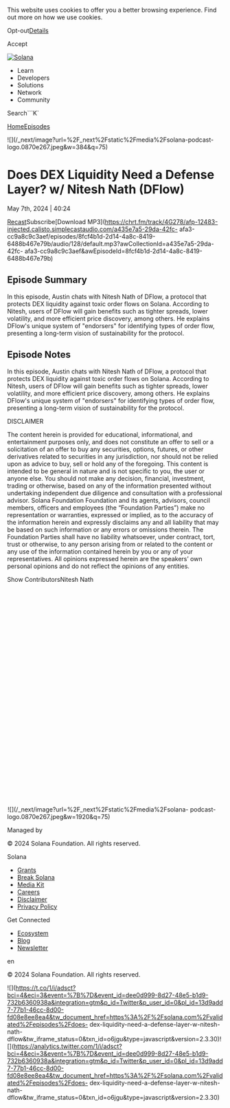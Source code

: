 This website uses cookies to offer you a better browsing experience. Find out
more on how we use cookies.

Opt-out[Details](/privacy-policy#collection-of-information)

Accept

[![Solana](/_next/static/media/logotype.e4df684f.svg)](/)

  * Learn
  * Developers
  * Solutions
  * Network
  * Community

Search```K`

[Home](/validated)[Episodes](/validated/episodes)

[](https://feeds.simplecast.com/W1NI2v3Z)[](/twitter)

![](/_next/image?url=%2F_next%2Fstatic%2Fmedia%2Fsolana-podcast-
logo.0870e267.jpeg&w=384&q=75)

# Does DEX Liquidity Need a Defense Layer? w/ Nitesh Nath (DFlow)

May 7th, 2024 | 40:24

[Recast](https://recast.simplecast.com/8fcf4b1d-2d14-4a8c-8419-6488b467e79b)Subscribe[Download
MP3](https://chrt.fm/track/4G278/afp-12483-injected.calisto.simplecastaudio.com/a435e7a5-29da-42fc-
afa3-cc9a8c9c3aef/episodes/8fcf4b1d-2d14-4a8c-8419-6488b467e79b/audio/128/default.mp3?awCollectionId=a435e7a5-29da-42fc-
afa3-cc9a8c9c3aef&awEpisodeId=8fcf4b1d-2d14-4a8c-8419-6488b467e79b)

## Episode Summary

In this episode, Austin chats with Nitesh Nath of DFlow, a protocol that
protects DEX liquidity against toxic order flows on Solana. According to
Nitesh, users of DFlow will gain benefits such as tighter spreads, lower
volatility, and more efficient price discovery, among others. He explains
DFlow's unique system of "endorsers" for identifying types of order flow,
presenting a long-term vision of sustainability for the protocol.

## Episode Notes

In this episode, Austin chats with Nitesh Nath of DFlow, a protocol that
protects DEX liquidity against toxic order flows on Solana. According to
Nitesh, users of DFlow will gain benefits such as tighter spreads, lower
volatility, and more efficient price discovery, among others. He explains
DFlow's unique system of "endorsers" for identifying types of order flow,
presenting a long-term vision of sustainability for the protocol.

DISCLAIMER

The content herein is provided for educational, informational, and
entertainment purposes only, and does not constitute an offer to sell or a
solicitation of an offer to buy any securities, options, futures, or other
derivatives related to securities in any jurisdiction, nor should not be
relied upon as advice to buy, sell or hold any of the foregoing. This content
is intended to be general in nature and is not specific to you, the user or
anyone else. You should not make any decision, financial, investment, trading
or otherwise, based on any of the information presented without undertaking
independent due diligence and consultation with a professional advisor. Solana
Foundation Foundation and its agents, advisors, council members, officers and
employees (the “Foundation Parties”) make no representation or warranties,
expressed or implied, as to the accuracy of the information herein and
expressly disclaims any and all liability that may be based on such
information or any errors or omissions therein. The Foundation Parties shall
have no liability whatsoever, under contract, tort, trust or otherwise, to any
person arising from or related to the content or any use of the information
contained herein by you or any of your representatives. All opinions expressed
herein are the speakers’ own personal opinions and do not reflect the opinions
of any entities.

Show ContributorsNitesh Nath

![](data:image/svg+xml,%3csvg%20xmlns=%27http://www.w3.org/2000/svg%27%20version=%271.1%27%20width=%27640%27%20height=%27640%27/%3e)![](data:image/gif;base64,R0lGODlhAQABAIAAAAAAAP///yH5BAEAAAAALAAAAAABAAEAAAIBRAA7)![](/_next/image?url=%2F_next%2Fstatic%2Fmedia%2Fsolana-
podcast-logo.0870e267.jpeg&w=1920&q=75)

Managed by

[](/)

[](/youtube)[](/twitter)[](/discord)[](/reddit)[](/github)[](/telegram)

© 2024 Solana Foundation. All rights reserved.

Solana

  * [Grants](https://solana.org/grants)
  * [Break Solana](https://break.solana.com/)
  * [Media Kit](/branding)
  * [Careers](https://jobs.solana.com/)
  * [Disclaimer](/tos)
  * [Privacy Policy](/privacy-policy)

Get Connected

  * [Ecosystem](/ecosystem)
  * [Blog](/news)
  * [Newsletter](/newsletter)

en

© 2024 Solana Foundation. All rights reserved.

![](https://t.co/1/i/adsct?bci=4&eci=3&event=%7B%7D&event_id=dee0d999-8d27-48e5-b1d9-732b6360938a&integration=gtm&p_id=Twitter&p_user_id=0&pl_id=13d9add7-77b1-46cc-8d00-fd08e8ee8ea4&tw_document_href=https%3A%2F%2Fsolana.com%2Fvalidated%2Fepisodes%2Fdoes-
dex-liquidity-need-a-defense-layer-w-nitesh-nath-
dflow&tw_iframe_status=0&txn_id=o6jgu&type=javascript&version=2.3.30)![](https://analytics.twitter.com/1/i/adsct?bci=4&eci=3&event=%7B%7D&event_id=dee0d999-8d27-48e5-b1d9-732b6360938a&integration=gtm&p_id=Twitter&p_user_id=0&pl_id=13d9add7-77b1-46cc-8d00-fd08e8ee8ea4&tw_document_href=https%3A%2F%2Fsolana.com%2Fvalidated%2Fepisodes%2Fdoes-
dex-liquidity-need-a-defense-layer-w-nitesh-nath-
dflow&tw_iframe_status=0&txn_id=o6jgu&type=javascript&version=2.3.30)

